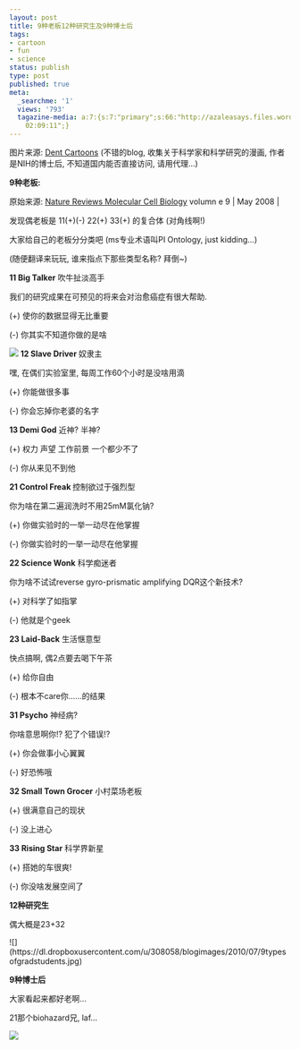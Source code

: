```yaml
---
layout: post
title: 9种老板12种研究生及9种博士后
tags:
- cartoon
- fun
- science
status: publish
type: post
published: true
meta:
  _searchme: '1'
  views: '793'
  tagazine-media: a:7:{s:7:"primary";s:66:"http://azaleasays.files.wordpress.com/2008/12/9typesofpostdocs.jpg";s:6:"images";a:3:{s:61:"http://azaleasays.files.wordpress.com/2008/12/9typesofpis.jpg";a:6:{s:8:"file_url";s:61:"http://azaleasays.files.wordpress.com/2008/12/9typesofpis.jpg";s:5:"width";s:4:"1258";s:6:"height";s:4:"1600";s:4:"type";s:5:"image";s:4:"area";s:7:"2012800";s:9:"file_path";s:0:"";}s:70:"http://azaleasays.files.wordpress.com/2008/12/9typesofgradstudents.jpg";a:6:{s:8:"file_url";s:70:"http://azaleasays.files.wordpress.com/2008/12/9typesofgradstudents.jpg";s:5:"width";s:4:"1074";s:6:"height";s:4:"1599";s:4:"type";s:5:"image";s:4:"area";s:7:"1717326";s:9:"file_path";s:0:"";}s:66:"http://azaleasays.files.wordpress.com/2008/12/9typesofpostdocs.jpg";a:6:{s:8:"file_url";s:66:"http://azaleasays.files.wordpress.com/2008/12/9typesofpostdocs.jpg";s:5:"width";s:4:"1572";s:6:"height";s:4:"1600";s:4:"type";s:5:"image";s:4:"area";s:7:"2515200";s:9:"file_path";s:0:"";}}s:6:"videos";a:0:{}s:11:"image_count";s:1:"3";s:6:"author";s:7:"4875032";s:7:"blog_id";s:8:"14888982";s:9:"mod_stamp";s:19:"2010-07-27
    02:09:11";}
---
```

图片来源: <a href="http://dentcartoons.blogspot.com/2008/02/nine-types-series.html" target="_blank">Dent Cartoons</a> (不错的blog, 收集关于科学家和科学研究的漫画, 作者是NIH的博士后, 不知道国内能否直接访问, 请用代理...)

<strong>9种老板:</strong>

原始来源: <a href="http://www.nature.com/reviews/molcellbio" target="_blank">Nature Reviews Molecular Cell Biology</a> volumn e 9 | May 2008 |

发现偶老板是 11(+)(-) 22(+) 33(+) 的复合体 (对角线啊!)

大家给自己的老板分分类吧 (ms专业术语叫PI Ontology, just kidding...)

(随便翻译来玩玩, 谁来指点下那些类型名称? 拜倒~)

<!--more-->

<strong>11 Big Talker</strong> 吹牛扯淡高手

我们的研究成果在可预见的将来会对治愈癌症有很大帮助.

(+) 使你的数据显得无比重要

(-) 你其实不知道你做的是啥


![](https://dl.dropboxusercontent.com/u/308058/blogimages/2010/07/9typesofpis.jpg)
<strong>12 Slave Driver </strong>奴隶主

嘿, 在偶们实验室里, 每周工作60个小时是没啥用滴

(+) 你能做很多事

(-) 你会忘掉你老婆的名字

<strong>13 Demi God</strong> 近神? 半神?

(+) 权力 声望 工作前景 一个都少不了

(-) 你从来见不到他

<strong>21 Control Freak </strong>控制欲过于强烈型

你为啥在第二遍润洗时不用25mM氯化钠?

(+) 你做实验时的一举一动尽在他掌握

(-) 你做实验时的一举一动尽在他掌握

<strong>22 Science Wonk</strong> 科学痴迷者

你为啥不试试reverse gyro-prismatic amplifying DQR这个新技术?

(+) 对科学了如指掌

(-) 他就是个geek

<strong>23 Laid-Back</strong> 生活惬意型

快点搞啊, 偶2点要去喝下午茶

(+) 给你自由

(-) 根本不care你......的结果

<strong>31 Psycho</strong> 神经病?

你啥意思啊你!? 犯了个错误!?

(+) 你会做事小心翼翼

(-) 好恐怖哦

<strong>32 Small Town Grocer</strong> 小村菜场老板

(+) 很满意自己的现状

(-) 没上进心

<strong>33 Rising Star</strong> 科学界新星

(+) 搭她的车很爽!

(-) 你没啥发展空间了
<div class="mceTemp"><dl class="wp-caption alignnone"><dt class="wp-caption-dt"/> </dl></div>
<strong> 12种研究生</strong>

偶大概是23+32
<div class="mceTemp"><dl class="wp-caption alignnone"><dt class="wp-caption-dt">
![](https://dl.dropboxusercontent.com/u/308058/blogimages/2010/07/9typesofgradstudents.jpg)
</dt> </dl></div>
<strong> 9种博士后</strong>

大家看起来都好老啊...

21那个biohazard兄, laf...


![](https://dl.dropboxusercontent.com/u/308058/blogimages/2010/07/9typesofpostdocs.jpg)
